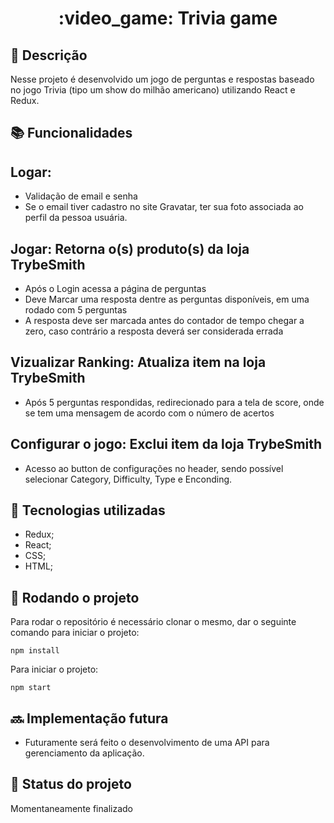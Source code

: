 <h1 align="center">:video_game: Trivia game</h1>

## :memo: Descrição
Nesse projeto é desenvolvido um jogo de perguntas e respostas baseado no jogo Trivia (tipo um show do milhão americano) utilizando React e Redux.

## :books: Funcionalidades
## <b>Logar</b>: 
* Validação de email e senha
* Se o email tiver cadastro no site Gravatar, ter sua foto associada ao perfil da pessoa usuária.
## <b>Jogar</b>: Retorna o(s) produto(s) da loja TrybeSmith
* Após o Login acessa a página de perguntas
* Deve Marcar uma resposta dentre as perguntas disponíveis, em uma rodado com 5 perguntas
* A resposta deve ser marcada antes do contador de tempo chegar a zero, caso contrário a resposta deverá ser considerada errada
## <b>Vizualizar Ranking</b>: Atualiza item na loja TrybeSmith
* Após 5 perguntas respondidas, redirecionado para a tela de score, onde se tem uma mensagem de acordo com o número de acertos
## <b>Configurar o jogo</b>: Exclui item da loja TrybeSmith
* Acesso ao button de configurações no header, sendo possível selecionar Category, Difficulty, Type e Enconding.
 

## :wrench: Tecnologias utilizadas
* Redux;
* React;
* CSS;
* HTML;

## :rocket: Rodando o projeto
Para rodar o repositório é necessário clonar o mesmo, dar o seguinte comando para iniciar o projeto:
```
npm install
```
Para iniciar o projeto:
```
npm start
```

## :soon: Implementação futura
* Futuramente será feito o desenvolvimento de uma API para gerenciamento da aplicação.

## :dart: Status do projeto
   Momentaneamente finalizado
